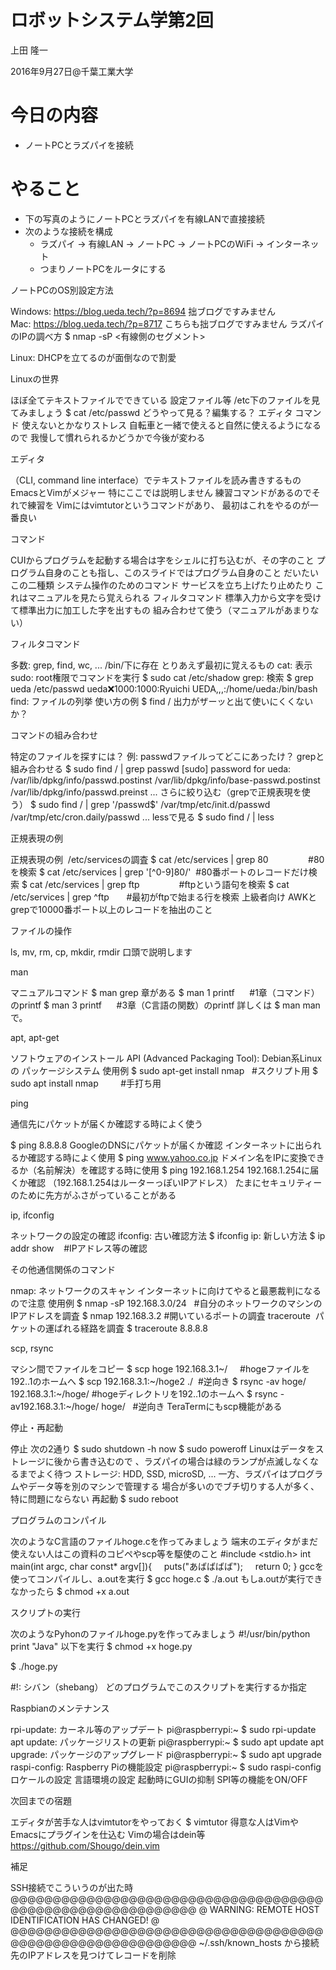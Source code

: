 # ロボットシステム学第2回

上田 隆一

2016年9月27日@千葉工業大学



# 今日の内容

* ノートPCとラズパイを接続


# やること

* 下の写真のようにノートPCとラズパイを有線LANで直接接続
* 次のような接続を構成
  * ラズパイ -> 有線LAN -> ノートPC -> ノートPCのWiFi -> インターネット
  * つまりノートPCをルータにする
 




ノートPCのOS別設定方法

Windows: https://blog.ueda.tech/?p=8694
拙ブログですみません
Mac: https://blog.ueda.tech/?p=8717
こちらも拙ブログですみません
ラズパイのIPの調べ方
$ nmap -sP <有線側のセグメント>

Linux: DHCPを立てるのが面倒なので割愛


Linuxの世界

ほぼ全てテキストファイルでできている
設定ファイル等
/etc下のファイルを見てみましょう
$ cat /etc/passwd
どうやって見る？編集する？
エディタ
コマンド
使えないとかなりストレス
自転車と一緒で使えると自然に使えるようになるので
我慢して慣れられるかどうかで今後が変わる


エディタ

（CLI, command line interface）でテキストファイルを読み書きするもの
EmacsとVimがメジャー
特にここでは説明しません
練習コマンドがあるのでそれで練習を
Vimにはvimtutorというコマンドがあり、
最初はこれをやるのが一番良い


コマンド

CUIからプログラムを起動する場合は字をシェルに打ち込むが、その字のこと
プログラム自身のことも指し、このスライドではプログラム自身のこと
だいたいこの二種類
システム操作のためのコマンド
サービスを立ち上げたり止めたり
これはマニュアルを見たら覚えられる
フィルタコマンド
標準入力から文字を受けて標準出力に加工した字を出すもの
組み合わせて使う（マニュアルがあまりない）


フィルタコマンド

多数: grep, find, wc, ...
/bin/下に存在
とりあえず最初に覚えるもの
cat: 表示
sudo: root権限でコマンドを実行
$ sudo cat /etc/shadow
grep: 検索
$ grep ueda /etc/passwd
ueda:x:1000:1000:Ryuichi UEDA,,,:/home/ueda:/bin/bash
find: ファイルの列挙
使い方の例
$ find /
出力がザーッと出て使いにくくないか？


コマンドの組み合わせ

特定のファイルを探すには？
例: passwdファイルってどこにあったけ？
grepと組み合わせる
$ sudo find / | grep passwd
 [sudo] password for ueda:
 /var/lib/dpkg/info/passwd.postinst
 /var/lib/dpkg/info/base-passwd.postinst
 /var/lib/dpkg/info/passwd.preinst
...
さらに絞り込む（grepで正規表現を使う）
$ sudo find / | grep '/passwd$'
/var/tmp/etc/init.d/passwd
/var/tmp/etc/cron.daily/passwd
...
lessで見る
$ sudo find / | less


正規表現の例

正規表現の例
 /etc/servicesの調査
$ cat /etc/services | grep 80　　         #80を検索
$ cat /etc/services | grep '[^0-9]80/'  #80番ポートのレコードだけ検索
$ cat /etc/services | grep ftp                #ftpという語句を検索
$ cat /etc/services | grep ^ftp       #最初がftpで始まる行を検索
上級者向け
AWKとgrepで10000番ポート以上のレコードを抽出のこと


ファイルの操作

ls, mv, rm, cp, mkdir, rmdir
口頭で説明します


man

マニュアルコマンド
$ man grep
章がある
$ man 1 printf      #1章（コマンド）のprintf
$ man 3 printf      #3章（C言語の関数）のprintf
詳しくは $ man man で。


apt, apt-get

ソフトウェアのインストール
API (Advanced Packaging Tool): Debian系Linuxの
パッケージシステム
使用例
$ sudo apt-get install nmap   #スクリプト用
$ sudo apt install nmap         #手打ち用


ping

通信先にパケットが届くか確認する時によく使う

$ ping 8.8.8.8
GoogleのDNSにパケットが届くか確認
インターネットに出られるか確認する時によく使用
$ ping www.yahoo.co.jp
ドメイン名をIPに変換できるか（名前解決）を確認する時に使用
$ ping 192.168.1.254
192.168.1.254に届くか確認
（192.168.1.254はルーターっぽいIPアドレス）
たまにセキュリティーのために先方がふさがっていることがある


ip, ifconfig

ネットワークの設定の確認
ifconfig: 古い確認方法
$ ifconfig
ip: 新しい方法
$ ip addr show    #IPアドレス等の確認


その他通信関係のコマンド

nmap: ネットワークのスキャン
インターネットに向けてやると最悪裁判になるので注意
使用例
$ nmap -sP 192.168.3.0/24   #自分のネットワークのマシンのIPアドレスを調査
$ nmap 192.168.3.2 #開いているポートの調査
traceroute
 パケットの運ばれる経路を調査
$ traceroute 8.8.8.8


scp, rsync

マシン間でファイルをコピー
$ scp hoge 192.168.3.1~/     #hogeファイルを192..1のホームへ
$ scp 192.168.3.1:~/hoge2 ./  #逆向き
$ rsync -av hoge/ 192.168.3.1:~/hoge/ #hogeディレクトリを192..1のホームへ
$ rsync -av192.168.3.1:~/hoge/ hoge/   #逆向き
TeraTermにもscp機能がある




停止・再起動

停止
次の2通り
$ sudo shutdown -h now
$ sudo poweroff
Linuxはデータをストレージに後から書き込むので 、ラズパイの場合は緑のランプが点滅しなくなるまでよく待つ
ストレージ: HDD, SSD, microSD, ...
一方、ラズパイはプログラムやデータ等を別のマシンで管理する
場合が多いのでブチ切りする人が多く、特に問題にならない
再起動
$ sudo reboot


プログラムのコンパイル

次のようなC言語のファイルhoge.cを作ってみましょう
端末のエディタがまだ使えない人はこの資料のコピペやscp等を駆使のこと
#include <stdio.h>
int main(int argc, char const* argv[]){
    puts("あばばばば");
    return 0;
}
gccを使ってコンパイルし、a.outを実行
$ gcc hoge.c
$ ./a.out
もしa.outが実行できなかったら $ chmod +x a.out


スクリプトの実行

次のようなPyhonのファイルhoge.pyを作ってみましょう
#!/usr/bin/python
print "Java"
以下を実行
$ chmod +x hoge.py

$ ./hoge.py

#!: シバン（shebang）
どのプログラムでこのスクリプトを実行するか指定


Raspbianのメンテナンス

rpi-update: カーネル等のアップデート
pi@raspberrypi:~ $ sudo rpi-update
apt update: パッケージリストの更新
pi@raspberrypi:~ $ sudo apt update
apt upgrade: パッケージのアップグレード
pi@raspberrypi:~ $ sudo apt upgrade
raspi-config: Raspberry Piの機能設定
pi@raspberrypi:~ $ sudo raspi-config
ロケールの設定
言語環境の設定
起動時にGUIの抑制
SPI等の機能をON/OFF


次回までの宿題

エディタが苦手な人はvimtutorをやっておく
$ vimtutor
得意な人はVimやEmacsにプラグインを仕込む
Vimの場合はdein等
https://github.com/Shougo/dein.vim


補足

SSH接続でこういうのが出た時
@@@@@@@@@@@@@@@@@@@@@@@@@@@@@@@@@@@@@@@@@@@@@@@@@@@@@@@@@@@
@ WARNING: REMOTE HOST IDENTIFICATION HAS CHANGED! @
@@@@@@@@@@@@@@@@@@@@@@@@@@@@@@@@@@@@@@@@@@@@@@@@@@@@@@@@@@@
~/.ssh/known_hosts から接続先のIPアドレスを見つけてレコードを削除
